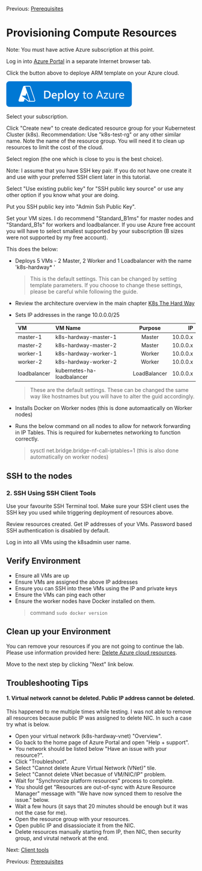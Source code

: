 Previous: [Prerequisites](docs/01-prerequisites.md)

# Provisioning Compute Resources

Note: You must have active Azure subscription at this point.

Log in into [Azure Portal](https://portal.azure.com) in a separate Internet browser tab.

Click the button above to deploye ARM template on your Azure cloud.

[![Deploy To Azure](https://github.com/Marcin-Blazowski/k8s-hardway-azure/raw/main/docs/images/deploy-to-azure.svg?sanitize=true)](https://portal.azure.com/#create/Microsoft.Template/uri/https%3A%2F%2Fraw.githubusercontent.com%2FMarcin-Blazowski%2Fk8s-hardway-azure%2Fmain%2Fazure%2Fazuredeploy-k8s-hardway.json)

Select your subscription.

Click "Create new" to create dedicated resource group for your Kubernetest Cluster (k8s).
Recommendation: Use "k8s-test-rg" or any other similar name. Note the name of the resource group. You will need it to clean up resources to limit the cost of the cloud.

Select region (the one which is close to you is the best choice).

Note: I assume that you have SSH key pair. If you do not have one create it and use with your preferred SSH client later in this tutorial.

Select "Use existing public key" for "SSH public key source" or use any other option if you know what your are doing.

Put you SSH public key into "Admin Ssh Public Key".

Set your VM sizes. I do recommend "Standard_B1ms" for master nodes and "Standard_B1s" for workers and loadbalancer. If you use Azure free account you will have to select smallest supported by your subscription (B sizes were not supported by my free account).


This does the below:

- Deploys 5 VMs - 2 Master, 2 Worker and 1 Loadbalancer with the name 'k8s-hardway* '
    > This is the default settings. This can be changed by setting template parameters.
    > If you choose to change these settings, please be careful while following the guide.

- Review the architecture overview in the main chapter [K8s The Hard Way](../README.md)

- Sets IP addresses in the range 10.0.0.0/25

    | VM            |  VM Name                   | Purpose       | IP       | 
    | ------------  | ----------------------     |:-------------:| --------:| 
    | master-1      | k8s-hardway-master-1       | Master        | 10.0.0.x | 
    | master-2      | k8s-hardway-master-2       | Master        | 10.0.0.x | 
    | worker-1      | k8s-hardway-worker-1       | Worker        | 10.0.0.x | 
    | worker-2      | k8s-hardway-worker-2       | Worker        | 10.0.0.x | 
    | loadbalancer  | kubernetes-ha-loadbalancer | LoadBalancer  | 10.0.0.x | 

    > These are the default settings. These can be changed the same way like hostnames but you will have to alter the guid accordingly.

- Installs Docker on Worker nodes (this is done automaatically on Worker nodes)
- Runs the below command on all nodes to allow for network forwarding in IP Tables.
  This is required for kubernetes networking to function correctly.
    > sysctl net.bridge.bridge-nf-call-iptables=1 (this is also done automatically on worker nodes)


## SSH to the nodes

### 2. SSH Using SSH Client Tools

Use your favourite SSH Terminal tool. Make sure your SSH client uses the SSH key you used while triggering deployment of resources above.

Review resources created. Get IP addresses of your VMs. Password based SSH authentication is disabled by default.

Log in into all VMs using the k8sadmin user name.


## Verify Environment

- Ensure all VMs are up
- Ensure VMs are assigned the above IP addresses
- Ensure you can SSH into these VMs using the IP and private keys
- Ensure the VMs can ping each other
- Ensure the worker nodes have Docker installed on them.
  > command `sudo docker version`

## Clean up your Environment

You can remove your resources if you are not going to continue the lab. Please use information provided here: [Delete Azure cloud resources](../docs/clean-up.md).

Move to the next step by clicking "Next" link below.

## Troubleshooting Tips

#### 1. Virtual network cannot be deleted. Public IP address cannot be deleted.
This happened to me multiple times while testing. I was not able to remove all resources because public IP was assigned to delete NIC. In such a case try what is below.

- Open your virtual network (k8s-hardway-vnet) "Overview".
- Go back to the home page of Azure Portal and open "Help + support".
- You network should be listed below "Have an issue with your resource?".
- Click "Troubleshoot".
- Select "Cannot delete Azure Virtual Network (VNet)" tile.
- Select "Cannot delete VNet becasue of VM/NIC/IP" problem.
- Wait for "Synchronize platform resources" process to complete.
- You should get "Resources are out-of-sync with Azure Resource Manager" message with "We have now synced them to resolve the issue." below.
- Wait a few hours (it says that 20 minutes should be enough but it was not the case for me).
- Open the resource group with your resources.
- Open public IP and disassiociate it from the NIC.
- Delete resources manually starting from IP, then NIC, then security group, and virutal network at the end.


Next: [Client tools](03-client-tools.md)

Previous: [Prerequisites](docs/01-prerequisites.md)